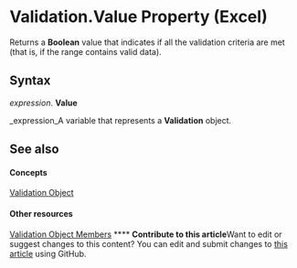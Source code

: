 
# Validation.Value Property (Excel)

Returns a  **Boolean** value that indicates if all the validation criteria are met (that is, if the range contains valid data).


## Syntax

 _expression_. **Value**

 _expression_A variable that represents a  **Validation** object.


## See also


#### Concepts


 [Validation Object](59d29d1e-92d3-373e-04d0-0d7fe97e1878.md)
#### Other resources


 [Validation Object Members](2f215790-17f9-5bc7-683c-0ec7a610f1dc.md)
****   **Contribute to this article**Want to edit or suggest changes to this content? You can edit and submit changes to  [this article](https://github.com/jhershey00/VBA_Excel_Test/OpenXMLCon/articles/8c1e3946-ea57-4aa7-5f1d-be9e6a2c8f77.md) using GitHub.

